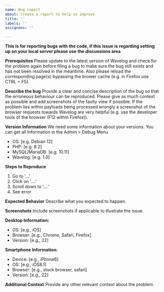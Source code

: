 ```yaml
---
name: Bug report
about: Create a report to help us improve
title: ''
labels: ''
assignees: ''

---
```


**This is for reporting bugs with the code, if this issue is regarding setting up on your local server please use the discussions area**

**Prerequisites**
Please update to the latest version of Wavelog and check for the problem again before filing a bug to make sure the bug still exists and has not been resolved in the meantime. Also please reload the corresponding page(s) bypassing the brower cache (e.g. in Firefox use CTRL + F5).

**Describe the bug**
Provide a clear and concise description of the bug so that the erroneous behaviour can be reproduced. Please give as much context as possible and add screenshots of the faulty view if possible. If the problem lies within payloads being processed wrongly a screenshot of the browser requests towards Wavelog are very helpful (e.g. use the developer tools of the browser (F12 within Firefox)).

**Version Information**
We need some information about your versions. You can get all Information in the Admin > Debug Menu
- OS:               [e.g. Debian 12]
- PHP:              [e.g. 8.2]
- MySQL/MariaDB:    [e.g. 10.11]
- Wavelog:          [e.g. 1.0] 

**Steps to Reproduce**
1. Go to '...'
2. Click on '....'
3. Scroll down to '....'
4. See error

**Expected Behavior**
Describe what you expected to happen.

**Screenshots**
Include screenshots if applicable to illustrate the issue.

**Desktop Information:**
- OS:               [e.g., iOS]
- Browser:          [e.g., Chrome, Safari, Firefox]
- Version:          [e.g., 22]

**Smartphone Information:**
- Device:           [e.g., iPhone6]
- OS:               [e.g., iOS8.1]
- Browser:          [e.g., stock browser, safari]
- Version:          [e.g., 22]

**Additional Context**
Provide any other relevant context about the problem.

